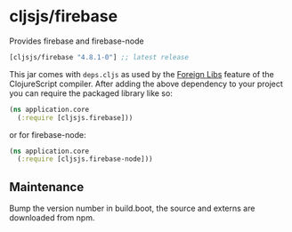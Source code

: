 # cljsjs/firebase

Provides firebase and firebase-node

[](dependency)
```clojure
[cljsjs/firebase "4.8.1-0"] ;; latest release
```
[](/dependency)

This jar comes with `deps.cljs` as used by the [Foreign Libs][flibs] feature
of the ClojureScript compiler. After adding the above dependency to your project
you can require the packaged library like so:

```clojure
(ns application.core
  (:require [cljsjs.firebase]))
```

or for firebase-node:

```clojure
(ns application.core
  (:require [cljsjs.firebase-node]))
```

[flibs]: https://clojurescript.org/reference/packaging-foreign-deps

## Maintenance

Bump the version number in build.boot,
the source and externs are downloaded from npm.
